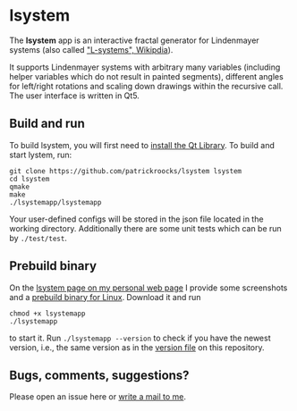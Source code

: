 # lsystem

The **lsystem** app is an interactive fractal generator for Lindenmayer systems (also called ["L-systems", Wikipdia](https://en.wikipedia.org/wiki/L-system)). 

It supports Lindenmayer systems with arbitrary many variables (including helper variables which do not result in painted segments), different angles for left/right rotations and scaling down drawings within the recursive call. The user interface is written in Qt5.

## Build and run

To build lsystem, you will first need to [install the Qt Library](https://wiki.qt.io/Install_Qt_5_on_Ubuntu). To build and start lystem, run:

    git clone https://github.com/patrickroocks/lsystem lsystem
    cd lsystem
    qmake
    make
    ./lsystemapp/lsystemapp

Your user-defined configs will be stored in the json file located in the working directory. Additionally there are some unit tests which can be run by `./test/test`.

## Prebuild binary

On the [lsystem page on my personal web page](https://www.p-roocks.de/wordpress2/lsystem-simulator) I provide some screenshots and a [prebuild binary for Linux](https://www.p-roocks.de/files/lsystemapp). Download it and run 

    chmod +x lsystemapp
    ./lsystemapp
	
to start it. Run `./lsystemapp --version` to check if you have the newest version, i.e., the same version as in the [version file](https://github.com/patrickroocks/lsystem/blob/main/lsystemapp/version.h) on this repository. 

## Bugs, comments, suggestions?

Please open an issue here or [write a mail to me](mailto:mail@p-roocks.de).

